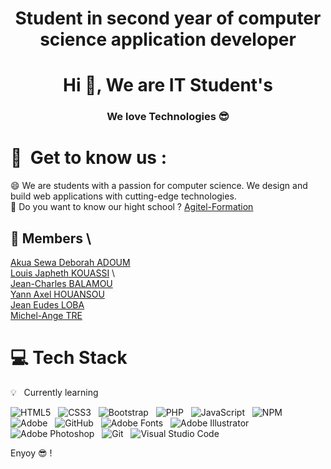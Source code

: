 # <h1 align="center">Student in second year of computer science application developer</h1>

### <h1 align="center">Hi 👋, We are IT Student's</h1>
<h3 align="center">We love Technologies 😎</h3> 

<!--
**BTS-IDA-2-Agitel-Formation/BTS-IDA-2-Agitel-Formation** is a ✨ _special_ ✨ repository because its `README.md` (this file) appears on your GitHub profile.

Here are some ideas to get you started:

- 🔭 I’m currently working on ...
- 🌱 I’m currently learning ...
- 👯 I’m looking to collaborate on ...
- 🤔 I’m looking for help with ...
- 💬 Ask me about ...
- 📫 How to reach me: ...
- 😄 Pronouns: ...
- ⚡ Fun fact: ...
-->

# 🌱 &nbsp;Get to know us :
😄&nbsp;We are students with a passion for computer science. We design and build web applications with cutting-edge technologies.\
💬&nbsp;Do you want to know our hight school ? [Agitel-Formation](http://agitel-formation.net/site/)

## 👯&nbsp;Members \
[Akua Sewa Deborah ADOUM](https://github.com/SewaDebo) \
[Louis Japheth KOUASSI](https://github.com/LouisDSC) \   
[Jean-Charles BALAMOU](https://github.com/JeanCharlesB) \
[Yann Axel HOUANSOU](https://github.com/Leoyann) \
[Jean Eudes LOBA](https://github.com/LobaJeanEudes) \
[Michel-Ange TRE](https://github.com/Micheltre)

# 💻&nbsp;Tech Stack
💡 &nbsp; Currently learning 

![HTML5](https://img.shields.io/badge/html5-%23E34F26.svg?style=for-the-badge&logo=html5&logoColor=white) &nbsp;
![CSS3](https://img.shields.io/badge/css3-%231572B6.svg?style=for-the-badge&logo=css3&logoColor=white) &nbsp;
![Bootstrap](https://img.shields.io/badge/bootstrap-%23563D7C.svg?style=for-the-badge&logo=bootstrap&logoColor=white) &nbsp;
![PHP](https://img.shields.io/badge/php-%23777BB4.svg?style=for-the-badge&logo=php&logoColor=white) &nbsp; 
![JavaScript](https://img.shields.io/badge/javascript-%23323330.svg?style=for-the-badge&logo=javascript&logoColor=%23F7DF1E) &nbsp;
![NPM](https://img.shields.io/badge/NPM-%23000000.svg?style=for-the-badge&logo=npm&logoColor=white) &nbsp;
![Adobe](https://img.shields.io/static/v1?style=for-the-badge&message=Adobe&color=FF0000&logo=Adobe&logoColor=FFFFFF&label=) &nbsp;
![GitHub](https://img.shields.io/badge/github-%23121011.svg?style=for-the-badge&logo=github&logoColor=white) &nbsp;
![Adobe Fonts](https://img.shields.io/static/v1?style=for-the-badge&message=Adobe+Fonts&color=000B1D&logo=Adobe+Fonts&logoColor=FFFFFF&label=) &nbsp;
![Adobe Illustrator](https://img.shields.io/static/v1?style=for-the-badge&message=Adobe+Illustrator&color=222222&logo=Adobe+Illustrator&logoColor=FF9A00&label=) &nbsp;
![Adobe Photoshop](https://img.shields.io/static/v1?style=for-the-badge&message=Adobe+Photoshop&color=31A8FF&logo=Adobe+Photoshop&logoColor=FFFFFF&label=) &nbsp;
![Git](https://img.shields.io/badge/git-%23F05033.svg?style=for-the-badge&logo=git&logoColor=white) &nbsp;
![Visual Studio Code](https://img.shields.io/badge/Visual%20Studio%20Code-0078d7.svg?style=for-the-badge&logo=visual-studio-code&logoColor=white) &nbsp;

Enyoy 😎 !
